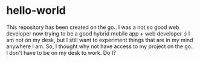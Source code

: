 # hello-world
This repository has been created on the go..
I was a not so good web developer now trying to be a good hybrid mobile app + web developer :)
I am not on my desk, but I still want to experiment things that are in my mind anywhere I am. So, I thought why not have access to my project on the go.. I don't have to be on my desk to work. Do I?
